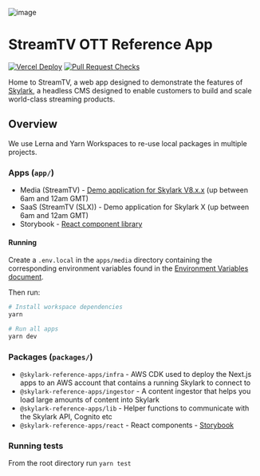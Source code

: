 ![image](https://user-images.githubusercontent.com/17385115/196493113-4205645c-9e08-4492-888f-630dd4591723.png)

# StreamTV OTT Reference App

[![Vercel Deploy](https://github.com/skylark-platform/reference-apps/actions/workflows/deploy-vercel.yml/badge.svg)](https://github.com/skylark-platform/reference-apps/actions/workflows/deploy-vercel.yml)
[![Pull Request Checks](https://github.com/skylark-platform/reference-apps/actions/workflows/pr-checks.yml/badge.svg)](https://github.com/skylark-platform/reference-apps/actions/workflows/pr-checks.yml)

Home to StreamTV, a web app designed to demonstrate the features of [Skylark][skylark], a headless CMS designed to enable customers to build and scale world-class streaming products.

## Overview

We use Lerna and Yarn Workspaces to re-use local packages in multiple projects.

### Apps (`app/`)

- Media (StreamTV) - [Demo application for Skylark V8.x.x][v8-app] (up between 6am and 12am GMT)
- SaaS (StreamTV (SLX)) - Demo application for Skylark X (up between 6am and 12am GMT)
- Storybook - [React component library][storybook]

#### Running

Create a `.env.local` in the `apps/media` directory containing the corresponding environment variables found in the [Environment Variables document][environment-variables].

Then run:

```bash
# Install workspace dependencies
yarn

# Run all apps
yarn dev
```

### Packages (`packages/`)

- `@skylark-reference-apps/infra` - AWS CDK used to deploy the Next.js apps to an AWS account that contains a running Skylark to connect to
- `@skylark-reference-apps/ingestor` - A content ingestor that helps you load large amounts of content into Skylark
- `@skylark-reference-apps/lib` - Helper functions to communicate with the Skylark API, Cognito etc
- `@skylark-reference-apps/react` - React components - [Storybook][storybook]

### Running tests

From the root directory run `yarn test`

[skylark]: https://www.skylarkplatform.com/
[environment-variables]: ./docs/environment-variables.md
[storybook]: https://main--63219df2e93c0d4a4ed861cf.chromatic.com/
[v8-app]: https://media.apps.showcase.skylarkplatform.io/
